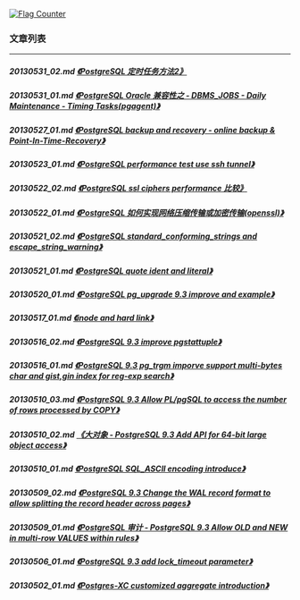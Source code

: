 <a rel="nofollow" href="http://info.flagcounter.com/h9V1"  ><img src="http://s03.flagcounter.com/count/h9V1/bg_FFFFFF/txt_000000/border_CCCCCC/columns_2/maxflags_12/viewers_0/labels_0/pageviews_0/flags_0/"  alt="Flag Counter"  border="0"  ></a>  
  
### 文章列表  
----  
##### 20130531_02.md   [《PostgreSQL 定时任务方法2》](20130531_02.md)  
##### 20130531_01.md   [《PostgreSQL Oracle 兼容性之 - DBMS_JOBS - Daily Maintenance - Timing Tasks(pgagent)》](20130531_01.md)  
##### 20130527_01.md   [《PostgreSQL backup and recovery - online backup & Point-In-Time-Recovery》](20130527_01.md)  
##### 20130523_01.md   [《PostgreSQL performance test use ssh tunnel》](20130523_01.md)  
##### 20130522_02.md   [《PostgreSQL ssl ciphers performance 比较》](20130522_02.md)  
##### 20130522_01.md   [《PostgreSQL 如何实现网络压缩传输或加密传输(openssl)》](20130522_01.md)  
##### 20130521_02.md   [《PostgreSQL standard_conforming_strings and escape_string_warning》](20130521_02.md)  
##### 20130521_01.md   [《PostgreSQL quote ident and literal》](20130521_01.md)  
##### 20130520_01.md   [《PostgreSQL pg_upgrade 9.3 improve and example》](20130520_01.md)  
##### 20130517_01.md   [《inode and hard link》](20130517_01.md)  
##### 20130516_02.md   [《PostgreSQL 9.3 improve pgstattuple》](20130516_02.md)  
##### 20130516_01.md   [《PostgreSQL 9.3 pg_trgm imporve support multi-bytes char and gist,gin index for reg-exp search》](20130516_01.md)  
##### 20130510_03.md   [《PostgreSQL 9.3 Allow PL/pgSQL to access the number of rows processed by COPY》](20130510_03.md)  
##### 20130510_02.md   [《大对象 - PostgreSQL 9.3 Add API for 64-bit large object access》](20130510_02.md)  
##### 20130510_01.md   [《PostgreSQL SQL_ASCII encoding introduce》](20130510_01.md)  
##### 20130509_02.md   [《PostgreSQL 9.3 Change the WAL record format to allow splitting the record header across pages》](20130509_02.md)  
##### 20130509_01.md   [《PostgreSQL 审计 - PostgreSQL 9.3 Allow OLD and NEW in multi-row VALUES within rules》](20130509_01.md)  
##### 20130506_01.md   [《PostgreSQL 9.3 add lock_timeout parameter》](20130506_01.md)  
##### 20130502_01.md   [《Postgres-XC customized aggregate introduction》](20130502_01.md)  
